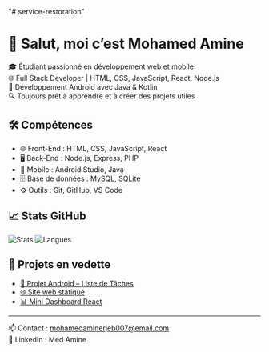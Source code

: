 "# service-restoration" 
# 👋 Salut, moi c’est Mohamed Amine

🎓 Étudiant passionné en développement web et mobile  
🌐 Full Stack Developer | HTML, CSS, JavaScript, React, Node.js  
📱 Développement Android avec Java & Kotlin  
🔍 Toujours prêt à apprendre et à créer des projets utiles

## 🛠️ Compétences

- 🌐 Front-End : HTML, CSS, JavaScript, React
- 🖥️ Back-End : Node.js, Express, PHP
- 📱 Mobile : Android Studio, Java
- 🗄️ Base de données : MySQL, SQLite
- ⚙️ Outils : Git, GitHub, VS Code

## 📈 Stats GitHub

![Stats](https://github-readme-stats.vercel.app/api?username=MohamedAmine-fullStack&show_icons=true&theme=tokyonight)
![Langues](https://github-readme-stats.vercel.app/api/top-langs/?username=MohamedAmine-fullStack&layout=compact&theme=tokyonight)

## 📌 Projets en vedette

- [📱 Projet Android – Liste de Tâches](https://github.com/MohamedAmine-fullStack/Projet-Mobile)
- [🌐 Site web statique](https://github.com/MohamedAmine-fullStack/site_web)
- [📊 Mini Dashboard React](https://github.com/MohamedAmine-fullStack/dashboard-react)

---

📫 Contact : mohamedaminerjeb007@email.com  
💼 LinkedIn : Med Amine
